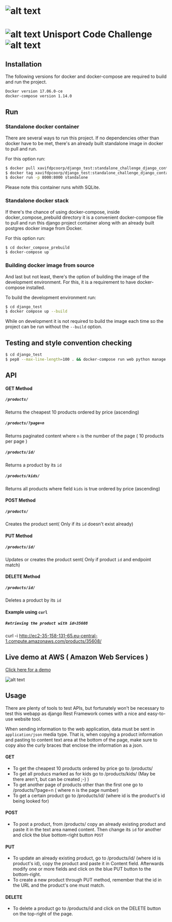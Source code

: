# ![alt text](https://travis-ci.org/vaulor/Docker_test.svg?branch=master)
# ![alt text](https://unisport-assets.s3.amazonaws.com/styleguide/img/logo.svg "Unisport logo")   Unisport Code Challenge   ![alt text](https://unisport-assets.s3.amazonaws.com/styleguide/img/logo.svg "Unisport logo") 



## Installation
The following versions for docker and docker-compose are required to build and run the project.
```bash
Docker version 17.06.0-ce
docker-compose version 1.14.0
```

## Run

### Standalone docker container

There are several ways to run this project. If no dependencies other than docker
have to be met, there's an already built standalone image in docker to pull and run.

For this option run:
```bash
$ docker pull xavifdpcoorp/django_test:standalone_challenge_django_container
$ docker tag xavifdpcoorp/django_test:standalone_challenge_django_container standalone
$ docker run -p 8000:8000 standalone
```
Please note this container runs whith SQLite.

### Standalone docker stack

If there's the chance of using docker-compose, inside docker_compose_prebuild directory
it is a convenient docker-compose file to pull and run this django project container along
with an already built postgres docker image from Docker.

For this option run:
```bash
$ cd docker_compose_prebuild
$ docker-compose up
```
### Building docker image from source

And last but not least, there's the option of building the image of the development environment.
For this, it is a requirement to have docker-compose installed.

To build the development environment run:
```bash
$ cd django_test
$ docker compose up --build
```
While on development it is not required to build the image each time so the project can be
run without the `--build` option.

## Testing and style convention checking

```bash
$ cd django_test
$ pep8 --max-line-length=100 . && docker-compose run web python manage.py test products
```


## API

#### GET Method

##### `/products/`

Returns the cheapest 10 products ordered by price (ascending)

##### `/products/?page=n`

Returns paginated content where `n` is the number of the page ( 10 products per page )

##### `/products/id/`

Returns a product by its `id`

##### `/products/kids/`

Returns all products where field `kids` is true ordered by price (ascending)

#### POST Method
##### `/products/`
Creates the product sent( Only if its `id` doesn't exist already)

#### PUT Method
##### `/products/id/`
Updates or creates the product sent( Only if product `id` and endpoint match)

#### DELETE Method
##### `/products/id/`

Deletes a product by its `id`

#### Example using `curl`

##### `Retrieving the product with id=35608`

curl -i http://ec2-35-158-131-65.eu-central-1.compute.amazonaws.com/products/35608/


## Live demo at AWS ( Amazon Web Services )

[Click here for a demo](http://ec2-35-158-131-65.eu-central-1.compute.amazonaws.com/products/)

![alt text](https://upload.wikimedia.org/wikipedia/commons/thumb/1/1d/AmazonWebservices_Logo.svg/250px-AmazonWebservices_Logo.svg.png "AWS logo")
## Usage

There are plenty of tools to test APIs, but fortunately won't be necessary to test this webapp as django Rest Framework comes with
a nice and easy-to-use website tool.

When sending information to the web application, data must be sent in `application/json` media type.
That is, when copying a product information and pasting to content text area at the bottom of the page,
make sure to copy also the curly braces that enclose the information as a json.

#### GET
- To get the cheapest 10 products ordered by price go to /products/
- To get all producs marked as for kids go to /products/kids/ (May be there aren't, but can be created ;-) )
- To get another page of products other than the first one go to /products/?page=n ( where n is the page number)
- To get a certain product go to /products/id/ (where id is the product's id being looked for)

#### POST
- To post a product, from /products/ copy an already existing product and paste it in the text area named content.
Then change its `id` for another and click the blue bottom-right button `POST`

#### PUT
- To update an already existing product, go to /products/id/ (where id is product's id), copy the product and 
paste it in Content field. Afterwards modify one or more fields and click on the blue PUT button to the bottom-right.
- To create a new product through PUT method, remember that the id in the URL and the product's one must match.

#### DELETE
- To delete a product go to /products/id and click on the DELETE button on the top-right of the page.

